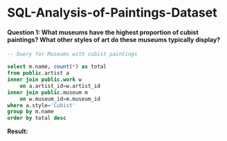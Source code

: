 # SQL-Analysis-of-Paintings-Dataset

#### **Question 1:** What museums have the highest proportion of cubist paintings? What other styles of art do these museums typically display?

```SQL
-- Query for Museums with cubist paintings 

select m.name, count(*) as total
from public.artist a
inner join public.work w
	on a.artist_id=w.artist_id
inner join public.museum m
	on w.museum_id=m.museum_id
where a.style='Cubist'
group by m.name
order by total desc
```

**Result:** 
